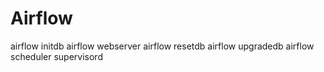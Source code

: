# Airflow
airflow initdb
airflow webserver
airflow resetdb
airflow upgradedb
airflow scheduler
supervisord



